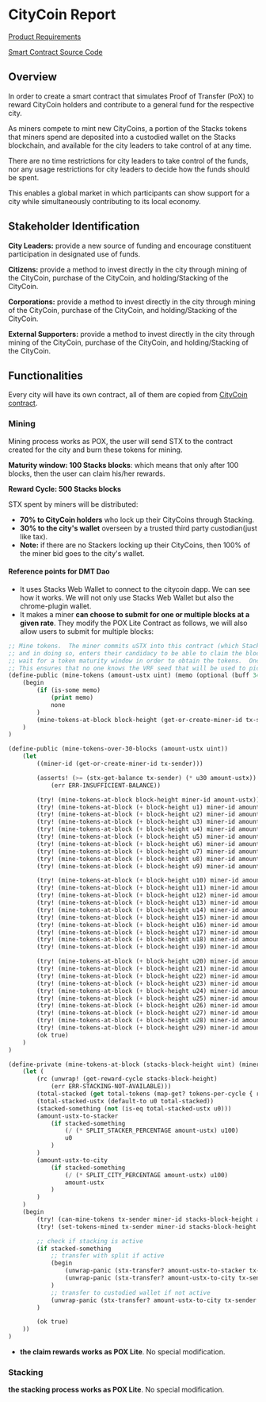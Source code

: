 # CityCoin Report

[Product Requirements](https://github.com/citycoins/citycoin/blob/main/citycoin-prd.md)

[Smart Contract Source Code](https://github.com/citycoins/citycoin/blob/main/contracts/citycoin.clar)

## Overview

In order to create a smart contract that simulates Proof of Transfer (PoX) to reward CityCoin holders and contribute to a general fund for the respective city. 

As miners compete to mint new CityCoins, a portion of the Stacks tokens that miners spend are deposited into a custodied wallet on the Stacks blockchain, and available for the city leaders to take control of at any time.

There are no time restrictions for city leaders to take control of the funds, nor any usage restrictions for city leaders to decide how the funds should be spent.

This enables a global market in which participants can show support for a city while simultaneously contributing to its local economy.

## Stakeholder Identification

**City Leaders:** provide a new source of funding and encourage constituent participation in designated use of funds.

**Citizens:** provide a method to invest directly in the city through mining of the CityCoin, purchase of the CityCoin, and holding/Stacking of the CityCoin.

**Corporations:** provide a method to invest directly in the city through mining of the CityCoin, purchase of the CityCoin, and holding/Stacking of the CityCoin.

**External Supporters:** provide a method to invest directly in the city through mining of the CityCoin, purchase of the CityCoin, and holding/Stacking of the CityCoin.

## Functionalities

Every city will have its own contract, all of them are copied from [CityCoin contract](https://github.com/citycoins/citycoin/blob/main/contracts/citycoin.clar).

### Mining

Mining process works as POX, the user will send STX to the contract created for the city and burn these tokens for mining.

**Maturity window: 100 Stacks blocks**: which means that only after 100 blocks, then the user can claim his/her rewards.

**Reward Cycle: 500 Stacks blocks**

STX spent by miners will be distributed:
- **70% to CityCoin holders** who lock up their CityCoins through Stacking.
- **30% to the city's wallet** overseen by a trusted third party custodian(just like tax).
- **Note:** if there are no Stackers locking up their CityCoins, then 100% of the miner bid goes to the city's wallet.

#### Reference points for DMT Dao

- It uses Stacks Web Wallet to connect to the citycoin dapp. We can see how it works. We will not only use Stacks Web Wallet but also the chrome-plugin wallet.
- It makes a miner **can choose to submit for one or multiple blocks at a given rate**. They modify the POX Lite Contract as follows, we will also allow users to submit for multiple blocks:

```lisp
;; Mine tokens.  The miner commits uSTX into this contract (which Stackers can claim later with claim-stacking-reward),
;; and in doing so, enters their candidacy to be able to claim the block reward (via claim-token-reward).  The miner must 
;; wait for a token maturity window in order to obtain the tokens.  Once that window passes, they can get the tokens.
;; This ensures that no one knows the VRF seed that will be used to pick the winner.
(define-public (mine-tokens (amount-ustx uint) (memo (optional (buff 34))))
    (begin
        (if (is-some memo)
            (print memo)
            none
        )
        (mine-tokens-at-block block-height (get-or-create-miner-id tx-sender) amount-ustx)
    )
)

(define-public (mine-tokens-over-30-blocks (amount-ustx uint))
    (let
        ((miner-id (get-or-create-miner-id tx-sender)))

        (asserts! (>= (stx-get-balance tx-sender) (* u30 amount-ustx))
            (err ERR-INSUFFICIENT-BALANCE))

        (try! (mine-tokens-at-block block-height miner-id amount-ustx))
        (try! (mine-tokens-at-block (+ block-height u1) miner-id amount-ustx))
        (try! (mine-tokens-at-block (+ block-height u2) miner-id amount-ustx))
        (try! (mine-tokens-at-block (+ block-height u3) miner-id amount-ustx))
        (try! (mine-tokens-at-block (+ block-height u4) miner-id amount-ustx))
        (try! (mine-tokens-at-block (+ block-height u5) miner-id amount-ustx))
        (try! (mine-tokens-at-block (+ block-height u6) miner-id amount-ustx))
        (try! (mine-tokens-at-block (+ block-height u7) miner-id amount-ustx))
        (try! (mine-tokens-at-block (+ block-height u8) miner-id amount-ustx))
        (try! (mine-tokens-at-block (+ block-height u9) miner-id amount-ustx))

        (try! (mine-tokens-at-block (+ block-height u10) miner-id amount-ustx))
        (try! (mine-tokens-at-block (+ block-height u11) miner-id amount-ustx))
        (try! (mine-tokens-at-block (+ block-height u12) miner-id amount-ustx))
        (try! (mine-tokens-at-block (+ block-height u13) miner-id amount-ustx))
        (try! (mine-tokens-at-block (+ block-height u14) miner-id amount-ustx))
        (try! (mine-tokens-at-block (+ block-height u15) miner-id amount-ustx))
        (try! (mine-tokens-at-block (+ block-height u16) miner-id amount-ustx))
        (try! (mine-tokens-at-block (+ block-height u17) miner-id amount-ustx))
        (try! (mine-tokens-at-block (+ block-height u18) miner-id amount-ustx))
        (try! (mine-tokens-at-block (+ block-height u19) miner-id amount-ustx))

        (try! (mine-tokens-at-block (+ block-height u20) miner-id amount-ustx))
        (try! (mine-tokens-at-block (+ block-height u21) miner-id amount-ustx))
        (try! (mine-tokens-at-block (+ block-height u22) miner-id amount-ustx))
        (try! (mine-tokens-at-block (+ block-height u23) miner-id amount-ustx))
        (try! (mine-tokens-at-block (+ block-height u24) miner-id amount-ustx))
        (try! (mine-tokens-at-block (+ block-height u25) miner-id amount-ustx))
        (try! (mine-tokens-at-block (+ block-height u26) miner-id amount-ustx))
        (try! (mine-tokens-at-block (+ block-height u27) miner-id amount-ustx))
        (try! (mine-tokens-at-block (+ block-height u28) miner-id amount-ustx))
        (try! (mine-tokens-at-block (+ block-height u29) miner-id amount-ustx))
        (ok true)
    )
)

(define-private (mine-tokens-at-block (stacks-block-height uint) (miner-id uint) (amount-ustx uint))
    (let (
        (rc (unwrap! (get-reward-cycle stacks-block-height)
            (err ERR-STACKING-NOT-AVAILABLE)))
        (total-stacked (get total-tokens (map-get? tokens-per-cycle { reward-cycle: rc })))
        (total-stacked-ustx (default-to u0 total-stacked))
        (stacked-something (not (is-eq total-stacked-ustx u0)))
        (amount-ustx-to-stacker
            (if stacked-something
                (/ (* SPLIT_STACKER_PERCENTAGE amount-ustx) u100)
                u0
            )
        )
        (amount-ustx-to-city
            (if stacked-something
                (/ (* SPLIT_CITY_PERCENTAGE amount-ustx) u100)
                amount-ustx
            )
        )
    )
    (begin
        (try! (can-mine-tokens tx-sender miner-id stacks-block-height amount-ustx))
        (try! (set-tokens-mined tx-sender miner-id stacks-block-height amount-ustx amount-ustx-to-stacker amount-ustx-to-city))

        ;; check if stacking is active
        (if stacked-something
            ;; transfer with split if active
            (begin
                (unwrap-panic (stx-transfer? amount-ustx-to-stacker tx-sender (as-contract tx-sender)))
                (unwrap-panic (stx-transfer? amount-ustx-to-city tx-sender (var-get city-wallet)))
            )
            ;; transfer to custodied wallet if not active
            (unwrap-panic (stx-transfer? amount-ustx-to-city tx-sender (var-get city-wallet)))
        )

        (ok true)
    ))
)
```

- **the claim rewards works as POX Lite**. No special modification.

### Stacking

**the stacking process works as POX Lite**. No special modification.

